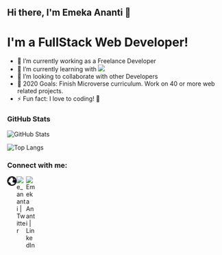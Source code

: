 ## Hi there, I'm Emeka Ananti 👋

# I'm a FullStack Web Developer!

- 🔭 I’m currently working as a Freelance Developer
- 🌱 I’m currently learning with ![](https://img.shields.io/badge/Microverse-blueviolet)
- 👯 I’m looking to collaborate with other Developers
- 🥅 2020 Goals: Finish Microverse curriculum. Work on 40 or more web related projects.
- ⚡ Fun fact: I love to coding! 🤣

### GitHub Stats

![GitHub Stats](https://github-readme-stats.vercel.app/api?username=eananti&show_icons=true&theme=dracula)

![Top Langs](https://github-readme-stats.vercel.app/api/top-langs/?username=eananti&layout=compact&theme=dracula)

### Connect with me:

[<img align="left" alt="emekaananti.com" width="22px" src="https://raw.githubusercontent.com/iconic/open-iconic/master/svg/globe.svg" />][website]
[<img align="left" alt="e_ananti | Twitter" width="22px" src="https://cdn.jsdelivr.net/npm/simple-icons@v3/icons/twitter.svg" />][twitter]
[<img align="left" alt="Emeka Ananti | LinkedIn" width="22px" src="https://cdn.jsdelivr.net/npm/simple-icons@v3/icons/linkedin.svg" />][linkedin]
<br />

[website]: https://emekaananti.com
[twitter]: https://twitter.com/e_ananti
[linkedin]: https://www.linkedin.com/in/emekaananti/
